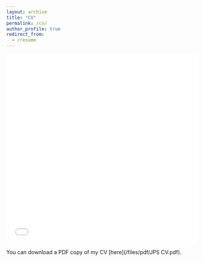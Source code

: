```yaml
---
layout: archive
title: "CV"
permalink: /cv/
author_profile: true
redirect_from:
  - /resume
---
```


<iframe src="/files/pdf/JPS CV.pdf" width="100%" height="500" frameborder="no" border="0" marginwidth="0" marginheight="0"></iframe>

You can download a PDF copy of my CV [here](/files/pdf/JPS CV.pdf).
